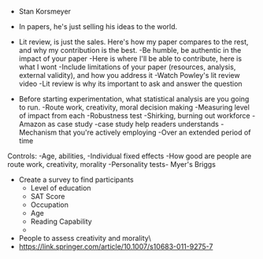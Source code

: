 - Stan Korsmeyer
- In papers, he's just selling his ideas to the world. 
- Lit review, is just the sales. Here's how my paper compares to the rest, and why my contribution is the best. 
	-Be humble, be authentic in the impact of your paper
		-Here is where I'll be able to contribute, here is what I wont
	-Include limitations of your paper (resources, analysis, external validity), and how you address it
	-Watch Powley's lit review video
	-Lit review is why its important to ask and answer the question

 - Before starting experimentation, what statistical analysis are you going to run. 
	 -Route work, creativity, moral decision making
		 -Measuring level of impact from each
	-Robustness test
		-Shirking, burning out workforce
			-Amazon as case study
		-case study help readers understands
		-Mechanism that you're actively employing 
		-Over an extended period of time

Controls:
	-Age, abilities, 
	-Individual fixed effects
	-How good are people are route work, creativity, morality
		-Personality tests- Myer's Briggs
- Create a survey to find participants
	- Level of education
	- SAT Score
	- Occupation
	- Age
	- Reading Capability
	- 
- People to assess creativity and morality\
- https://link.springer.com/article/10.1007/s10683-011-9275-7
